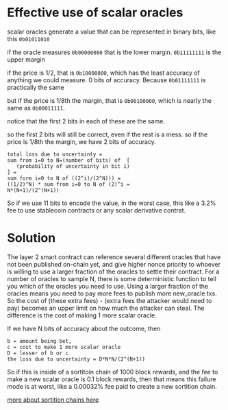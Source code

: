 Effective use of scalar oracles
==============

scalar oracles generate a value that can be represented in binary bits, like this `0b01011010`

if the oracle measures `0b00000000` that is the lower  margin. `0b11111111` is the upper margin

if the price is 1/2, that is `0b10000000`, which has the least accuracy of anything we could measure. 0 bits of accuracy.
Because `0b01111111` is practically the same


but if the price is 1/8th the margin, that is `0b00100000`, which is nearly the same as `0b00011111`.

notice that the first 2 bits in each of these are the same.

so the first 2 bits will still be correct, even if the rest is a mess. so if the price is 1/8th the margin, we have 2 bits of accuracy. 

```
total loss due to uncertainty =
sum from i=0 to N=(number of bits) of  [
   (probability of uncertainty in bit i)
] =
sum form i=0 to N of ((2^i)/(2^N))) =
((1/2)^N) * sum from i=0 to N of (2)^i =
N*(N+1)/(2^(N+1))
```

So if we use 11 bits to encode the value, in the worst case, this like a 3.2% fee to use stablecoin contracts or any scalar derivative contrat.


Solution
==========

The layer 2 smart contract can reference several different oracles that have not been published on-chain yet, and give higher nonce priority to whoever is willing to use a larger fraction of the oracles to settle their contract.
For a number of oracles to sample N, there is some deterministic function to tell you which of the oracles you need to use.
Using a larger fraction of the oracles means you need to pay more fees to publish more new_oracle txs. So the cost of (these extra fees) - (extra fees the attacker would need to pay) becomes an upper limit on how much the attacker can steal.
The difference is the cost of making 1 more scalar oracle.

If we have N bits of accuracy about the outcome, then 

```
b = amount being bet,
c = cost to make 1 more scalar oracle
D = lesser of b or c
the loss due to uncertainty = D*N*N/(2^(N+1))
```

So if this is inside of a sortitoin chain of 1000 block rewards, and the fee to make a new scalar oracle is 0.1 block rewards, then that means this failure mode is at worst, like a 0.00032% fee paid to create a new sortition chain.

[more about sortition chains here](https://github.com/zack-bitcoin/amoveo/blob/master/docs/design/sortition_chains.md)